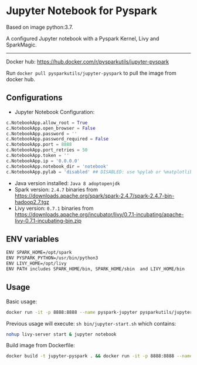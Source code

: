 # Jupyter Notebook for Pyspark

Based on image python:3.7.

A configured Jupyter notebook with a Pyspark Kernel, Livy and SparkMagic.

---
Docker hub: <https://hub.docker.com/r/pysparkutils/jupyter-pyspark>

Run `docker pull pysparkutils/jupyter-pyspark` to pull the image from docker hub.

## Configurations

- Jupyter Notebook Configuration:

```python
c.NotebookApp.allow_root = True
c.NotebookApp.open_browser = False
c.NotebookApp.password = ''
c.NotebookApp.password_required = False
c.NotebookApp.port = 8888
c.NotebookApp.port_retries = 50
c.NotebookApp.token = ''
c.NotebookApp.ip = '0.0.0.0'
c.NotebookApp.notebook_dir = 'notebook'
c.NotebookApp.pylab = 'disabled' ## DISABLED: use %pylab or %matplotlib in the notebook to enable matplotlib
```

- Java version installed: `Java 8 adoptopenjdk`
- Spark version: `2.4.7` binaries from <https://downloads.apache.org/spark/spark-2.4.7/spark-2.4.7-bin-hadoop2.7.tgz>
- Livy version: `0.7.1` binaries from <https://downloads.apache.org/incubator/livy/0.7.1-incubating/apache-livy-0.7.1-incubating-bin.zip>

## ENV variables

```bash
ENV SPARK_HOME=/opt/spark
ENV PYSPARK_PYTHON=/usr/bin/python3
ENV LIVY_HOME=/opt/livy
ENV PATH includes SPARK_HOME/bin, SPARK_HOME/sbin  and LIVY_HOME/bin
```

## Usage

Basic usage:

```bash
docker run -it -p 8888:8888 --name pyspark-jupyter pysparkutils/jupyter-notebook
```

Previous usage will execute: `sh bin/jupyter-start.sh` which contains:

```bash
nohup livy-server start & jupyter notebook 
```

Build image from Dockerfile:

```bash
docker build -t jupyter-pyspark . && docker run -it -p 8888:8888 --name pyspark-jupyter-notebook jupyter-pyspark
```
